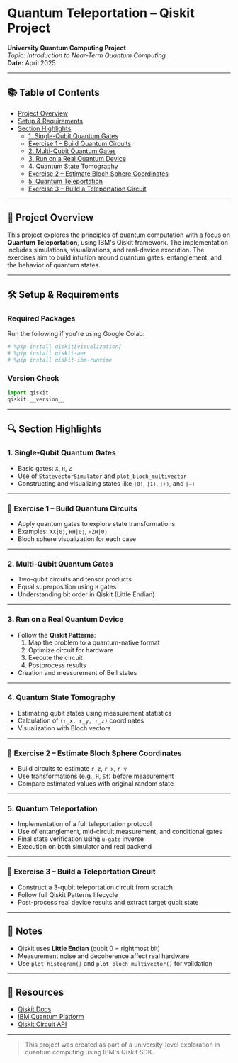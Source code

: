 # Quantum Teleportation – Qiskit Project  
**University Quantum Computing Project**  
*Topic: Introduction to Near-Term Quantum Computing*  
**Date:** April 2025  

---

## 📚 Table of Contents
- [Project Overview](#project-overview)
- [Setup & Requirements](#setup--requirements)
- [Section Highlights](#section-highlights)
  - [1. Single-Qubit Quantum Gates](#1-single-qubit-quantum-gates)
  - [Exercise 1 – Build Quantum Circuits](#exercise-1--build-quantum-circuits)
  - [2. Multi-Qubit Quantum Gates](#2-multi-qubit-quantum-gates)
  - [3. Run on a Real Quantum Device](#3-run-on-a-real-quantum-device)
  - [4. Quantum State Tomography](#4-quantum-state-tomography)
  - [Exercise 2 – Estimate Bloch Sphere Coordinates](#exercise-2--estimate-bloch-sphere-coordinates)
  - [5. Quantum Teleportation](#5-quantum-teleportation)
  - [Exercise 3 – Build a Teleportation Circuit](#exercise-3--build-a-teleportation-circuit)

---

## 📖 Project Overview
This project explores the principles of quantum computation with a focus on **Quantum Teleportation**, using IBM's Qiskit framework. The implementation includes simulations, visualizations, and real-device execution. The exercises aim to build intuition around quantum gates, entanglement, and the behavior of quantum states.

---

## 🛠 Setup & Requirements

### Required Packages
Run the following if you're using Google Colab:
```python
# %pip install qiskit[visualization]
# %pip install qiskit-aer
# %pip install qiskit-ibm-runtime
```

### Version Check
```python
import qiskit
qiskit.__version__
```

---

## 🔍 Section Highlights

### 1. Single-Qubit Quantum Gates
- Basic gates: `X`, `H`, `Z`
- Use of `StatevectorSimulator` and `plot_bloch_multivector`
- Constructing and visualizing states like `|0⟩`, `|1⟩`, `|+⟩`, and `|−⟩`

---

### 🧪 Exercise 1 – Build Quantum Circuits
- Apply quantum gates to explore state transformations
- Examples: `XX|0⟩`, `HH|0⟩`, `HZH|0⟩`
- Bloch sphere visualization for each case

---

### 2. Multi-Qubit Quantum Gates
- Two-qubit circuits and tensor products
- Equal superposition using `H` gates
- Understanding bit order in Qiskit (Little Endian)

---

### 3. Run on a Real Quantum Device
- Follow the **Qiskit Patterns**:
  1. Map the problem to a quantum-native format
  2. Optimize circuit for hardware
  3. Execute the circuit
  4. Postprocess results
- Creation and measurement of Bell states

---

### 4. Quantum State Tomography
- Estimating qubit states using measurement statistics
- Calculation of `(r_x, r_y, r_z)` coordinates
- Visualization with Bloch vectors

---

### 🧪 Exercise 2 – Estimate Bloch Sphere Coordinates
- Build circuits to estimate `r_z`, `r_x`, `r_y`
- Use transformations (e.g., `H`, `S†`) before measurement
- Compare estimated values with original random state

---

### 5. Quantum Teleportation
- Implementation of a full teleportation protocol
- Use of entanglement, mid-circuit measurement, and conditional gates
- Final state verification using `u-gate` inverse
- Execution on both simulator and real backend

---

### 🧪 Exercise 3 – Build a Teleportation Circuit
- Construct a 3-qubit teleportation circuit from scratch
- Follow full Qiskit Patterns lifecycle
- Post-process real device results and extract target qubit state

---

## 🧠 Notes
- Qiskit uses **Little Endian** (qubit 0 = rightmost bit)
- Measurement noise and decoherence affect real hardware
- Use `plot_histogram()` and `plot_bloch_multivector()` for validation

---

## 📎 Resources
- [Qiskit Docs](https://qiskit.org/documentation/)
- [IBM Quantum Platform](https://quantum.ibm.com/)
- [Qiskit Circuit API](https://docs.quantum.ibm.com/api/qiskit/qiskit.circuit.QuantumCircuit)

---

> This project was created as part of a university-level exploration in quantum computing using IBM's Qiskit SDK.
